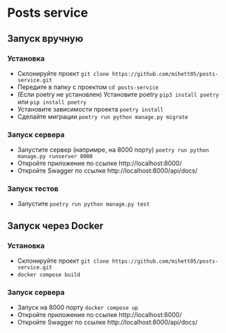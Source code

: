 # Posts service

## Запуск вручную

### Установка

- Склонируйте проект `git clone https://github.com/mihett05/posts-service.git`
- Передите в папку с проектом `cd posts-service`
- (Если poetry не установлен) Установите poetry `pip3 install poetry` или `pip install poetry`
- Установите зависимости проекта `poetry install`
- Сделайте миграции `poetry run python manage.py migrate`

### Запуск сервера

- Запустите сервер (напримре, на 8000 порту) `poetry run python manage.py runserver 8000`
- Откройте приложение по ссылке http://localhost:8000/
- Откройте Swagger по ссылке http://localhost:8000/api/docs/

### Запуск тестов

- Запустите `poetry run python manage.py test`

## Запуск через Docker

### Установка

- Склонируйте проект `git clone https://github.com/mihett05/posts-service.git`
- `docker compose build`

### Запуск сервера

- Запуск на 8000 порту `docker compose up`
- Откройте приложение по ссылке http://localhost:8000/
- Откройте Swagger по ссылке http://localhost:8000/api/docs/
